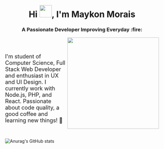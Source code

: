 <h1 align="center">Hi <img src="https://i.imgur.com/7wtlMna.gif" width="40px" />, I'm Maykon Morais</h1>
<h3 align="center">A Passionate Developer Improving Everyday :fire:</h3>


<img align="right" src="https://i.imgur.com/yK5uC7O.png" width="300" />

<br>
<br>

<p style="font-size: 18px;">
  I'm student of Computer Science, Full Stack Web Developer and enthusiast in UX and UI Design. I currently work with Node.js, PHP, and React.
Passionate about code quality, a good coffee and learning new things! 🚀
</p>

<br>

![Anurag's GitHub stats](https://github-readme-stats.vercel.app/api?username=MaykonMorais&show_icons=true&theme=radical)



